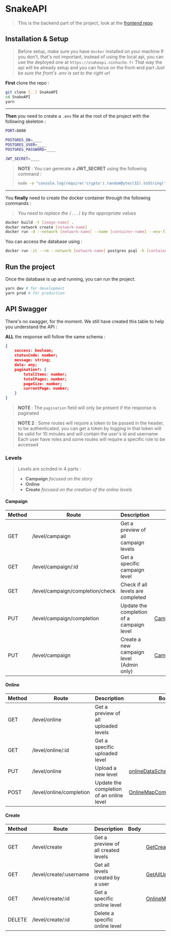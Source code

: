 # SnakeAPI

> This is the backend part of the project, look at the [frontend repo](https://github.com/Ninhache/NeoSnake.git)

## Installation & Setup

> Before setup, make sure you have `docker` installed on your machine
> If you don't, that's not important, instead of using the local api, you can use the deployed one at `https://snakeapi.ninhache.fr`
> That way the api will be already setup and you can focus on the front-end part
> _Just be sure the front's .env is set to the right url_

**First** clone the repo :

```bash
git clone [..] SnakeAPI
cd SnakeAPI
yarn
```

---

**Then** you need to create a `.env` file at the root of the project with the following skeleton :

```bash
PORT=8080

POSTGRES_DB=____
POSTGRES_USER=____
POSTGRES_PASSWORD=____

JWT_SECRET=____
```

> **NOTE** : You can generate a **JWT_SECRET** using the following command :
>
> ```bash
> node -e "console.log(require('crypto').randomBytes(32).toString('hex'))"
> ```

---

You **finally** need to create the docker container through the following commands :

> _You need to replace the `[...]` by the appropriate values_

```bash
docker build -t [image-name] .
docker network create [network-name]
docker run -d --network [network-name] --name [container-name] --env-file ./.env -p 5432:5432 [image-name]
```

You can access the database using :

```bash
docker run -it --rm --network [network-name] postgres psql -h [container-name] -U [user-name] -d [database-name]
```

## Run the project

Once the database is up and running, you can run the project.

```bash
yarn dev # for development
yarn prod # for production
```

## API Swagger

There's no swagger, for the moment.
We still have created this table to help you understand the API :

**ALL** the response will follow the same schema :

```json
{
    success: boolean;
    statusCode: number;
    message: string;
    data: any;
    pagination?: {
        totalItems: number;
        totalPages: number;
        pageSize: number;
        currentPage: number;
    }
}
```

> **NOTE** : The `pagination` field will only be present if the response is paginated

> **NOTE 2** : Some routes will require a token to be passed in the header, to be authenticated, you can get a token by logging in
> that token will be valid for 10 minutes and will contain the user's id and username
> Each user have roles and some routes will require a specific role to be accessed

### Levels

> Levels are scinded in 4 parts :
>
> - **Campaign** _focused on the story_
> - **Online**
> - **Create** _focused on the creation of the online levels_

#### Campaign

| Method | Route                            | Description                               | Body                                              | Data return type                                           | Pagination |
| ------ | -------------------------------- | ----------------------------------------- | ------------------------------------------------- | ---------------------------------------------------------- | ---------- |
| GET    | /level/campaign                  | Get a preview of all campaign levels      |                                                   | [CampaignPreviewResponse\[\]](./src/@types/ApiResponse.ts) | Yes        |
| GET    | /level/campaign/:id              | Get a specific campaign level             |                                                   | [CampaignData](./src/@types/Map.ts)                        |            |
| GET    | /level/campaign/completion/check | Check if all levels are completed         |                                                   | boolean                                                    |            |
| PUT    | /level/campaign/completion       | Update the completion of a campaign level | [CampaignMapCompletion](./src/schema/campaign.ts) | integer                                                    |            |
| PUT    | /level/campaign                  | Create a new campaign level (Admin only)  | [CampaignData](./src/@types/Map.ts)               |                                                            |            |

#### Online

| Method | Route                    | Description                              | Body                                                | Data type                                                  | Pagination |
| ------ | ------------------------ | ---------------------------------------- | --------------------------------------------------- | ---------------------------------------------------------- | ---------- |
| GET    | /level/online            | Get a preview of all uploaded levels     |                                                     | [GetAllUploadSuccessResponse](./src/@types/ApiResponse.ts) | Yes        |
| GET    | /level/online/:id        | Get a specific uploaded level            |                                                     | [OnlineMap](./src/@types/db/OnlineMap.ts)                  |            |
| PUT    | /level/online            | Upload a new level                       | [onlineDataSchema](./src/schema/map.ts)             |                                                            |            |
| POST   | /level/online/completion | Update the completion of an online level | [OnlineMapCompletionSchema](./src/schema/online.ts) |                                                            |            |

#### Create

| Method | Route                   | Description                         | Body | Data type                                                      | Pagination |
| ------ | ----------------------- | ----------------------------------- | ---- | -------------------------------------------------------------- | ---------- |
| GET    | /level/create           | Get a preview of all created levels |      | [GetCreatePreviewSuccessResponse](./src/@types/ApiResponse.ts) | Yes        |
| GET    | /level/create/:username | Get all levels created by a user    |      | [GetAllUploadSuccessResponse](./src/@types/ApiResponse.ts)     | Yes        |
| GET    | /level/create/:id       | Get a specific online level         |      | [OnlineMap](./src/@types/db/OnlineMap.ts)                      |            |
| DELETE | /level/create/:id       | Delete a specific online level      |      |                                                                |            |
